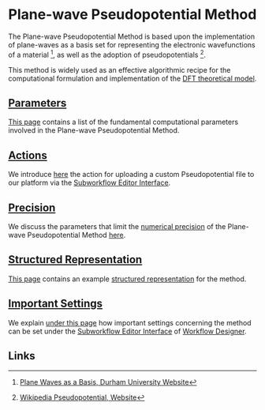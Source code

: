 # Plane-wave Pseudopotential Method

The Plane-wave Pseudopotential Method is based upon the implementation of plane-waves as a basis set for representing the electronic wavefunctions of a material [^1], as well as the adoption of pseudopotentials [^2].
 
This method is widely used as an effective algorithmic recipe for the computational formulation and implementation of the [DFT theoretical model](../../models-directory/dft/overview.md).  

## [Parameters](parameters.md)

[This page](parameters.md) contains a list of the fundamental computational parameters involved in the Plane-wave Pseudopotential Method.

## [Actions](actions.md)

We introduce [here](actions.md) the action for uploading a custom Pseudopotential file to our platform via the [Subworkflow Editor Interface](../../workflow-designer/subworkflow-editor/overview.md). 

## [Precision](precision.md)

We discuss the parameters that limit the [numerical precision](../../methods/precision.md) of the Plane-wave Pseudopotential Method [here](precision.md).

## [Structured Representation](data.md)

[This page](data.md) contains an example [structured representation](../../data-structured/overview.md) for the method.

## [Important Settings](important-settings.md)

We explain [under this page](important-settings.md) how important settings concerning the method can be set under the [Subworkflow Editor Interface](../../workflow-designer/subworkflow-editor/overview.md) of [Workflow Designer](../../workflow-designer/overview.md).

## Links

[^1]: [Plane Waves as a Basis, Durham University Website](http://cmt.dur.ac.uk/sjc/thesis_dbj/node16.html)

[^2]: [Wikipedia Pseudopotential, Website](https://en.wikipedia.org/wiki/Pseudopotential)
